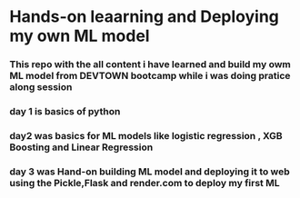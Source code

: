 # Hands-on leaarning and Deploying my own ML model 

### This repo with the all content i have learned and build my owm ML model from DEVTOWN bootcamp while i was doing pratice along session 
### day 1 is basics of python 
### day2 was basics for ML models like logistic regression , XGB Boosting  and Linear Regression 
### day 3 was Hand-on building ML model and deploying it to web using the Pickle,Flask and render.com to deploy my first ML 
